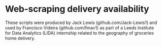 # Web-scraping delivery availability

These scripts were produced by Jack Lewis (github.com/Jack-Lewis1) and used by Francisco Videira (github.com/fmav1) as part of a Leeds Institute for Data Analytics (LIDA) internship related to the geography of groceries home delivery.
